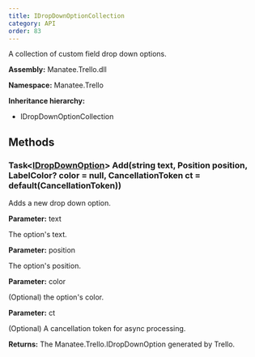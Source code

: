 ```yaml
---
title: IDropDownOptionCollection
category: API
order: 83
---
```


A collection of custom field drop down options.

**Assembly:** Manatee.Trello.dll

**Namespace:** Manatee.Trello

**Inheritance hierarchy:**

- IDropDownOptionCollection

## Methods

### Task&lt;[IDropDownOption](../IDropDownOption#idropdownoption)&gt; Add(string text, Position position, LabelColor? color = null, CancellationToken ct = default(CancellationToken))

Adds a new drop down option.

**Parameter:** text

The option&#39;s text.

**Parameter:** position

The option&#39;s position.

**Parameter:** color

(Optional) the option&#39;s color.

**Parameter:** ct

(Optional) A cancellation token for async processing.

**Returns:** The Manatee.Trello.IDropDownOption generated by Trello.

